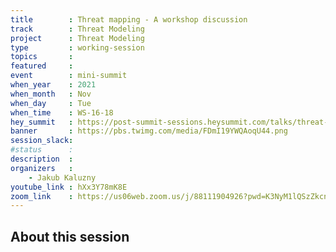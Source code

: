 ```yaml
---
title        : Threat mapping - A workshop discussion
track        : Threat Modeling
project      : Threat Modeling
type         : working-session
topics       :
featured     :
event        : mini-summit
when_year    : 2021
when_month   : Nov
when_day     : Tue
when_time    : WS-16-18
hey_summit   : https://post-summit-sessions.heysummit.com/talks/threat-mapping-a-workshopdiscussion/
banner       : https://pbs.twimg.com/media/FDmI19YWQAoqU44.png
session_slack:
#status      : 
description  :
organizers   :
    - Jakub Kaluzny
youtube_link : hXx3Y78mK8E
zoom_link    : https://us06web.zoom.us/j/88111904926?pwd=K3NyM1lQSzZkcnhrS2JQendXcTBqZz09
---
```


## About this session

